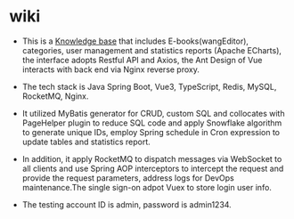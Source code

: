 # wiki
* This is a [Knowledge base](http://wiki.chingyuanyang.com) that includes E-books(wangEditor), categories, user management and statistics reports (Apache ECharts), the
interface adopts Restful API and Axios, the Ant Design of Vue interacts with back end via Nginx reverse proxy.  
* The tech stack is Java Spring Boot, Vue3, TypeScript, Redis, MySQL, RocketMQ, Nginx.  
* It utilized MyBatis generator for CRUD, custom SQL and collocates with PageHelper plugin to reduce SQL code and apply
Snowflake algorithm to generate unique IDs, employ Spring schedule in Cron expression to update tables and statistics report.  
* In addition, it apply RocketMQ to dispatch messages via WebSocket to all clients and use Spring AOP interceptors to intercept the
request and provide the request parameters, address logs for DevOps maintenance.The single sign-on adpot Vuex to store login user info.  

* The testing account ID is admin, password is admin1234.  
